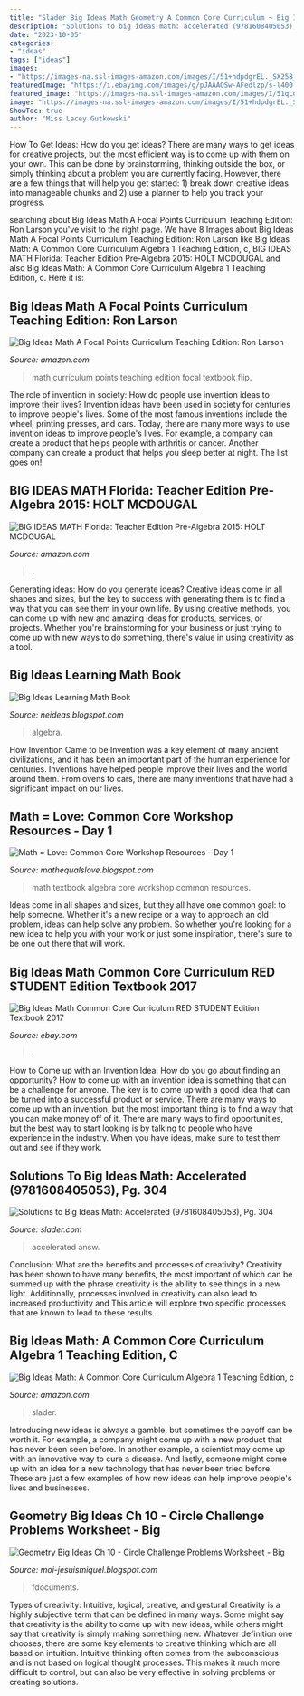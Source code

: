 ```yaml
---
title: "Slader Big Ideas Math Geometry A Common Core Curriculum ~ Big Ideas Math Common Core Curriculum Red Student Edition Textbook 2017"
description: "Solutions to big ideas math: accelerated (9781608405053), pg. 304"
date: "2023-10-05"
categories:
- "ideas"
tags: ["ideas"]
images:
- "https://images-na.ssl-images-amazon.com/images/I/51+hdpdgrEL._SX258_BO1,204,203,200_.jpg"
featuredImage: "https://i.ebayimg.com/images/g/pJAAAOSw-AFedlzp/s-l400.jpg"
featured_image: "https://images-na.ssl-images-amazon.com/images/I/51qLohmUbzL._SY291_BO1,204,203,200_QL40_ML2_.jpg"
image: "https://images-na.ssl-images-amazon.com/images/I/51+hdpdgrEL._SX258_BO1,204,203,200_.jpg"
ShowToc: true
author: "Miss Lacey Gutkowski"
---
```



How To Get Ideas: How do you get ideas?
There are many ways to get ideas for creative projects, but the most efficient way is to come up with them on your own. This can be done by brainstorming, thinking outside the box, or simply thinking about a problem you are currently facing. However, there are a few things that will help you get started: 1) break down creative ideas into manageable chunks and 2) use a planner to help you track your progress.

	

		
searching about Big Ideas Math A Focal Points Curriculum Teaching Edition: Ron Larson you've visit to the right page. We have 8 Images about Big Ideas Math A Focal Points Curriculum Teaching Edition: Ron Larson like Big Ideas Math: A Common Core Curriculum Algebra 1 Teaching Edition, c, BIG IDEAS MATH Florida: Teacher Edition Pre-Algebra 2015: HOLT MCDOUGAL and also Big Ideas Math: A Common Core Curriculum Algebra 1 Teaching Edition, c. Here it is:
		
    
## Big Ideas Math A Focal Points Curriculum Teaching Edition: Ron Larson

<img loading=lazy src="http://ecx.images-amazon.com/images/I/51ntWeTKqZL._SY344_BO1,204,203,200_.jpg" onerror="this.onerror=null;this.src='https://tse2.mm.bing.net/th?id=OIP.z6z8hQnHTkyAozj5snKDyAAAAA&amp;pid=15.1';" alt="Big Ideas Math A Focal Points Curriculum Teaching Edition: Ron Larson">

_Source: amazon.com_

>math curriculum points teaching edition focal textbook flip. 

	

The role of invention in society: How do people use invention ideas to improve their lives?
Invention ideas have been used in society for centuries to improve people's lives. Some of the most famous inventions include the wheel, printing presses, and cars. Today, there are many more ways to use invention ideas to improve people's lives. For example, a company can create a product that helps people with arthritis or cancer. Another company can create a product that helps you sleep better at night. The list goes on!

    
## BIG IDEAS MATH Florida: Teacher Edition Pre-Algebra 2015: HOLT MCDOUGAL

<img loading=lazy src="https://images-na.ssl-images-amazon.com/images/I/51qLohmUbzL._SY291_BO1,204,203,200_QL40_ML2_.jpg" onerror="this.onerror=null;this.src='https://tse2.mm.bing.net/th?id=OIP.7TR40v-9bCUHuAie-eAungAAAA&amp;pid=15.1';" alt="BIG IDEAS MATH Florida: Teacher Edition Pre-Algebra 2015: HOLT MCDOUGAL">

_Source: amazon.com_

>. 

	

Generating ideas: How do you generate ideas?
Creative ideas come in all shapes and sizes, but the key to success with generating them is to find a way that you can see them in your own life. By using creative methods, you can come up with new and amazing ideas for products, services, or projects. Whether you're brainstorming for your business or just trying to come up with new ways to do something, there's value in using creativity as a tool.

    
## Big Ideas Learning Math Book

<img loading=lazy src="https://pictures.abebooks.com/BOOKSNPAGES/22873587915.jpg" onerror="this.onerror=null;this.src='https://tse2.mm.bing.net/th?id=OIP.gkdbFa1wN87gzlK62aWL-wHaIz&amp;pid=15.1';" alt="Big Ideas Learning Math Book">

_Source: neideas.blogspot.com_

>algebra. 

	

How Invention Came to be
Invention was a key element of many ancient civilizations, and it has been an important part of the human experience for centuries. Inventions have helped people improve their lives and the world around them. From ovens to cars, there are many inventions that have had a significant impact on our lives.

    
## Math = Love: Common Core Workshop Resources - Day 1

<img loading=lazy src="http://2.bp.blogspot.com/-DuHMszRiLpk/U6i7JZFdk6I/AAAAAAAAGi4/AtitiUc1EmA/s1600/SAM_3540.JPG" onerror="this.onerror=null;this.src='https://tse4.mm.bing.net/th?id=OIP.YPC2yhihad5hXpR7P6l0GAHaJ4&amp;pid=15.1';" alt="Math = Love: Common Core Workshop Resources - Day 1">

_Source: mathequalslove.blogspot.com_

>math textbook algebra core workshop common resources. 

	

Ideas come in all shapes and sizes, but they all have one common goal: to help someone. Whether it's a new recipe or a way to approach an old problem, ideas can help solve any problem. So whether you're looking for a new idea to help you with your work or just some inspiration, there's sure to be one out there that will work.

    
## Big Ideas Math Common Core Curriculum RED STUDENT Edition Textbook 2017

<img loading=lazy src="https://i.ebayimg.com/images/g/pJAAAOSw-AFedlzp/s-l400.jpg" onerror="this.onerror=null;this.src='https://tse1.mm.bing.net/th?id=OIP.aIhDhRuYnvzsjoeSpGiNMwAAAA&amp;pid=15.1';" alt="Big Ideas Math Common Core Curriculum RED STUDENT Edition Textbook 2017">

_Source: ebay.com_

>. 

	

How to Come up with an Invention Idea: How do you go about finding an opportunity?
How to come up with an invention idea is something that can be a challenge for anyone. The key is to come up with a good idea that can be turned into a successful product or service. There are many ways to come up with an invention, but the most important thing is to find a way that you can make money off of it. There are many ways to find opportunities, but the best way to start looking is by talking to people who have experience in the industry. When you have ideas, make sure to test them out and see if they work.

    
## Solutions To Big Ideas Math: Accelerated (9781608405053), Pg. 304

<img loading=lazy src="https://d2nchlq0f2u6vy.cloudfront.net/19/01/11/00deb8350a5708f027ea2b74a6b83c8b/3cd8afb22e543f325afd69441414da34/lateximg_large.png" onerror="this.onerror=null;this.src='https://tse3.mm.bing.net/th?id=OIP.4n41mill2HQSZiBr6L6DXgHaBq&amp;pid=15.1';" alt="Solutions to Big Ideas Math: Accelerated (9781608405053), Pg. 304">

_Source: slader.com_

>accelerated answ. 

	

Conclusion: What are the benefits and processes of creativity?
Creativity has been shown to have many benefits, the most important of which can be summed up with the phrase creativity is the ability to see things in a new light. Additionally, processes involved in creativity can also lead to increased productivity and This article will explore two specific processes that are known to lead to these results.

    
## Big Ideas Math: A Common Core Curriculum Algebra 1 Teaching Edition, C

<img loading=lazy src="https://images-na.ssl-images-amazon.com/images/I/51+hdpdgrEL._SX258_BO1,204,203,200_.jpg" onerror="this.onerror=null;this.src='https://tse2.mm.bing.net/th?id=OIP.lEbg4w2N--PbcMarISq7gQAAAA&amp;pid=15.1';" alt="Big Ideas Math: A Common Core Curriculum Algebra 1 Teaching Edition, c">

_Source: amazon.com_

>slader. 

	

Introducing new ideas is always a gamble, but sometimes the payoff can be worth it. For example, a company might come up with a new product that has never been seen before. In another example, a scientist may come up with an innovative way to cure a disease. And lastly, someone might come up with an idea for a new technology that has never been tried before. These are just a few examples of how new ideas can help improve people's lives and businesses.

    
## Geometry Big Ideas Ch 10 - Circle Challenge Problems Worksheet - Big

<img loading=lazy src="https://lh5.googleusercontent.com/proxy/Y9fq6L7fugK_tfyuIOsQuhg1X1lNQUp7jQHYjV7nnBzS-1GNdnwO7piGgjYngqHKUayihGosiUpwEpFl9juZJWJ_o4MyMosxnkwXgoY37BIJlTShq70TTpRnhYR9Z1LVxL0zb9kktMOCQ7pcC77wIPGqRc34Lls=w1200-h630-p-k-no-nu" onerror="this.onerror=null;this.src='https://tse1.mm.bing.net/th?id=OIP.3Jezw_AhYcsFupNdGL3BWwAAAA&amp;pid=15.1';" alt="Geometry Big Ideas Ch 10 - Circle Challenge Problems Worksheet - Big">

_Source: moi-jesuismiquel.blogspot.com_

>fdocuments. 

	

Types of creativity: Intuitive, logical, creative, and gestural
Creativity is a highly subjective term that can be defined in many ways. Some might say that creativity is the ability to come up with new ideas, while others might say that creativity is simply making something new. Whatever definition one chooses, there are some key elements to creative thinking which are all based on intuition. Intuitive thinking often comes from the subconscious and is not based on logical thought processes. This makes it much more difficult to control, but can also be very effective in solving problems or creating solutions.

